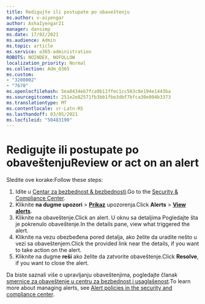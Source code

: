 ```yaml
---
title: Redigujte ili postupate po obaveštenju
ms.author: v-aiyengar
author: AshaIyengar21
manager: dansimp
ms.date: 17/02/2021
ms.audience: Admin
ms.topic: article
ms.service: o365-administration
ROBOTS: NOINDEX, NOFOLLOW
localization_priority: Normal
ms.collection: Adm_O365
ms.custom:
- "3200002"
- "7670"
ms.openlocfilehash: 5ea8434eb7fca9b11ffec1cc563c8e194e1443ba
ms.sourcegitcommit: 251e2e82571fb3bb1fbe3dbf7bfca30e004b3373
ms.translationtype: MT
ms.contentlocale: sr-Latn-RS
ms.lasthandoff: 03/05/2021
ms.locfileid: "50483190"
---
```

# <a name="review-or-act-on-an-alert"></a><span data-ttu-id="f0f44-102">Redigujte ili postupate po obaveštenju</span><span class="sxs-lookup"><span data-stu-id="f0f44-102">Review or act on an alert</span></span>

<span data-ttu-id="f0f44-103">Sledite ove korake:</span><span class="sxs-lookup"><span data-stu-id="f0f44-103">Follow these steps:</span></span>

1. <span data-ttu-id="f0f44-104">Idite u [Centar za bezbednost & bezbednosti](https://go.microsoft.com/fwlink/p/?linkid=2077143).</span><span class="sxs-lookup"><span data-stu-id="f0f44-104">Go to the [Security & Compliance Center](https://go.microsoft.com/fwlink/p/?linkid=2077143).</span></span>
1. <span data-ttu-id="f0f44-105">Kliknite **na dugme upozori**  >  **[Prikaz](https://go.microsoft.com/fwlink/?linkid=2103301)** upozorenja.</span><span class="sxs-lookup"><span data-stu-id="f0f44-105">Click **Alerts** > **[View alerts](https://go.microsoft.com/fwlink/?linkid=2103301)**.</span></span>
1. <span data-ttu-id="f0f44-106">Kliknite na obaveštenje.</span><span class="sxs-lookup"><span data-stu-id="f0f44-106">Click an alert.</span></span> <span data-ttu-id="f0f44-107">U oknu sa detaljima Pogledajte šta je pokrenulo obaveštenje.</span><span class="sxs-lookup"><span data-stu-id="f0f44-107">In the details pane, view what triggered the alert.</span></span>
1. <span data-ttu-id="f0f44-108">Kliknite na vezu obezbeđena pored detalja, ako želite da uradite nešto u vezi sa obaveštenjem.</span><span class="sxs-lookup"><span data-stu-id="f0f44-108">Click the provided link near the details, if you want to take action on the alert.</span></span>
1. <span data-ttu-id="f0f44-109">Kliknite na dugme **reši** ako želite da zatvorite obaveštenje.</span><span class="sxs-lookup"><span data-stu-id="f0f44-109">Click **Resolve**, if you want to close the alert.</span></span>

<span data-ttu-id="f0f44-110">Da biste saznali više o upravljanju obaveštenjima, pogledajte članak [smernice za obaveštenje u centru za bezbednost i usaglašenost](https://go.microsoft.com/fwlink/?linkid=2103211).</span><span class="sxs-lookup"><span data-stu-id="f0f44-110">To learn more about managing alerts, see [Alert policies in the security and compliance center](https://go.microsoft.com/fwlink/?linkid=2103211).</span></span>


